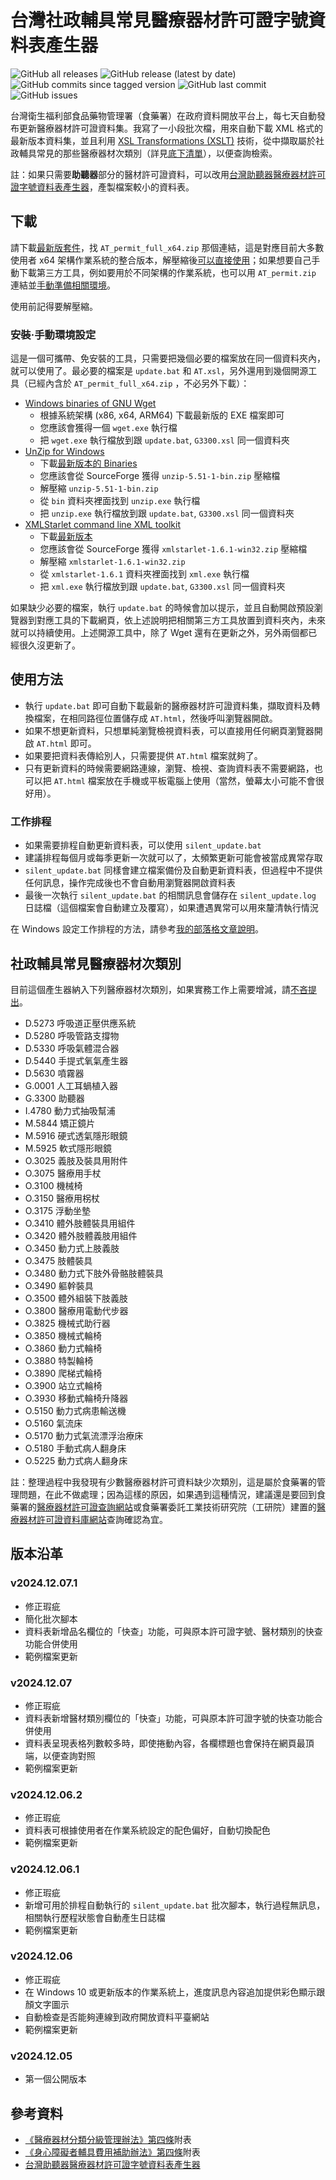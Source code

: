 # 台灣社政輔具常見醫療器材許可證字號資料表產生器
![GitHub all releases](https://img.shields.io/github/downloads/JediLin/Taiwan-Assistive-Technology-medical-device-permit-license-data-table-generator/total?style=for-the-badge)
![GitHub release (latest by date)](https://img.shields.io/github/v/release/JediLin/Taiwan-Assistive-Technology-medical-device-permit-license-data-table-generator?label=LATEST%20RELEASE&style=for-the-badge)
<br/>
![GitHub commits since tagged version](https://img.shields.io/github/commits-since/JediLin/Taiwan-Assistive-Technology-medical-device-permit-license-data-table-generator/latest?style=for-the-badge)
![GitHub last commit](https://img.shields.io/github/last-commit/JediLin/Taiwan-Assistive-Technology-medical-device-permit-license-data-table-generator?style=for-the-badge)
![GitHub issues](https://img.shields.io/github/issues/JediLin/Taiwan-Assistive-Technology-medical-device-permit-license-data-table-generator?style=for-the-badge)

台灣衛生福利部食品藥物管理署（食藥署）在政府資料開放平台上，每七天自動發布更新醫療器材許可證資料集。我寫了一小段批次檔，用來自動下載 XML 格式的最新版本資料集，並且利用 [XSL Transformations (XSLT)](https://www.w3.org/TR/xslt/) 技術，從中擷取屬於社政輔具常見的那些醫療器材次類別（詳見[底下清單](#社政輔具常見醫療器材次類別)），以便查詢檢索。

註：如果只需要**助聽器**部分的醫材許可證資料，可以改用[台灣助聽器醫療器材許可證字號資料表產生器](https://github.com/JediLin/Taiwan-Hearing-Aids-permit-license-data-table-generator)，產製檔案較小的資料表。

## 下載

請下載[最新版套件](https://github.com/JediLin/Taiwan-Assistive-Technology-medical-device-permit-license-data-table-generator/releases/latest)，找 `AT_permit_full_x64.zip` 那個連結，這是對應目前大多數使用者 x64 架構作業系統的整合版本，解壓縮後[可以直接使用](#使用方法)；如果想要自己手動下載第三方工具，例如要用於不同架構的作業系統，也可以用 `AT_permit.zip` 連結並[手動準備相關環境](#安裝手動環境設定)。

使用前記得要解壓縮。

### 安裝‧手動環境設定

這是一個可攜帶、免安裝的工具，只需要把幾個必要的檔案放在同一個資料夾內，就可以使用了。最必要的檔案是 `update.bat` 和 `AT.xsl`，另外還用到幾個開源工具（已經內含於 `AT_permit_full_x64.zip` ，不必另外下載）：

- [Windows binaries of GNU Wget](https://eternallybored.org/misc/wget/)
  - 根據系統架構 (x86, x64, ARM64) 下載最新版的 EXE 檔案即可
  - 您應該會獲得一個 `wget.exe` 執行檔
  - 把 `wget.exe` 執行檔放到跟 `update.bat`, `G3300.xsl` 同一個資料夾
- [UnZip for Windows](https://gnuwin32.sourceforge.net/packages/unzip.htm)
  - 下載[最新版本的 Binaries](https://gnuwin32.sourceforge.net/downlinks/unzip-bin-zip.php)
  - 您應該會從 SourceForge 獲得 `unzip-5.51-1-bin.zip` 壓縮檔
  - 解壓縮 `unzip-5.51-1-bin.zip`
  - 從 `bin` 資料夾裡面找到 `unzip.exe` 執行檔
  - 把 `unzip.exe` 執行檔放到跟 `update.bat`, `G3300.xsl` 同一個資料夾
- [XMLStarlet command line XML toolkit](https://sourceforge.net/projects/xmlstar/)
  - 下載[最新版本](https://sourceforge.net/projects/xmlstar/files/latest/download)
  - 您應該會從 SourceForge 獲得 `xmlstarlet-1.6.1-win32.zip` 壓縮檔
  - 解壓縮 `xmlstarlet-1.6.1-win32.zip`
  - 從 `xmlstarlet-1.6.1` 資料夾裡面找到 `xml.exe` 執行檔
  - 把 `xml.exe` 執行檔放到跟 `update.bat`, `G3300.xsl` 同一個資料夾

如果缺少必要的檔案，執行 `update.bat` 的時候會加以提示，並且自動開啟預設瀏覽器到對應工具的下載網頁，依上述說明把相關第三方工具放置到資料夾內，未來就可以持續使用。上述開源工具中，除了 Wget 還有在更新之外，另外兩個都已經很久沒更新了。

## 使用方法

- 執行 `update.bat` 即可自動下載最新的醫療器材許可證資料集，擷取資料及轉換檔案，在相同路徑位置儲存成 `AT.html`，然後呼叫瀏覽器開啟。
- 如果不想更新資料，只想單純瀏覽檢視資料表，可以直接用任何網頁瀏覽器開啟 `AT.html` 即可。
- 如果要把資料表傳給別人，只需要提供 `AT.html` 檔案就夠了。
- 只有更新資料的時候需要網路連線，瀏覽、檢視、查詢資料表不需要網路，也可以把 `AT.html` 檔案放在手機或平板電腦上使用（當然，螢幕太小可能不會很好用）。

### 工作排程

- 如果需要排程自動更新資料表，可以使用 `silent_update.bat`
- 建議排程每個月或每季更新一次就可以了，太頻繁更新可能會被當成異常存取
- `silent_update.bat` 同樣會建立檔案備份及自動更新資料表，但過程中不提供任何訊息，操作完成後也不會自動用瀏覽器開啟資料表
- 最後一次執行 `silent_update.bat` 的相關訊息會儲存在 `silent_update.log` 日誌檔（這個檔案會自動建立及覆寫），如果遭遇異常可以用來釐清執行情況

在 Windows 設定工作排程的方法，請參考[我的部落格文章說明](https://jedi.org/blog/archives/006434.html)。

## 社政輔具常見醫療器材次類別

目前這個產生器納入下列醫療器材次類別，如果實務工作上需要增減，請[不吝提出](https://github.com/JediLin/Taiwan-Assistive-Technology-medical-device-permit-license-data-table-generator/issues)。

- D.5273 呼吸道正壓供應系統
- D.5280 呼吸管路支撐物
- D.5330 呼吸氣體混合器
- D.5440 手提式氧氣產生器
- D.5630 噴霧器
- G.0001 人工耳蝸植入器
- G.3300 助聽器
- I.4780 動力式抽吸幫浦
- M.5844 矯正鏡片
- M.5916 硬式透氣隱形眼鏡
- M.5925 軟式隱形眼鏡
- O.3025 義肢及裝具用附件
- O.3075 醫療用手杖
- O.3100 機械椅
- O.3150 醫療用柺杖
- O.3175 浮動坐墊
- O.3410 體外肢體裝具用組件
- O.3420 體外肢體義肢用組件
- O.3450 動力式上肢義肢
- O.3475 肢體裝具
- O.3480 動力式下肢外骨骼肢體裝具
- O.3490 軀幹裝具
- O.3500 體外組裝下肢義肢
- O.3800 醫療用電動代步器
- O.3825 機械式助行器
- O.3850 機械式輪椅
- O.3860 動力式輪椅
- O.3880 特製輪椅
- O.3890 爬梯式輪椅
- O.3900 站立式輪椅
- O.3930 移動式輪椅升降器
- O.5150 動力式病患輸送機
- O.5160 氣流床
- O.5170 動力式氣流漂浮治療床
- O.5180 手動式病人翻身床
- O.5225 動力式病人翻身床

註：整理過程中我發現有少數醫療器材許可資料缺少次類別，這是屬於食藥署的管理問題，在此不做處理；因為這樣的原因，如果遇到這種情況，建議還是要回到食藥署的[醫療器材許可證查詢網站](https://lmspiq.fda.gov.tw/web/MDPIQ/MDPIQLicSearch)或食藥署委託工業技術研究院（工研院）建置的[醫療器材許可證資料庫網站](https://mdlicense.itri.org.tw/MDDB/Classification/ClassDB.aspx)查詢確認為宜。

## 版本沿革
### v2024.12.07.1
- 修正瑕疵
- 簡化批次腳本
- 資料表新增品名欄位的「快查」功能，可與原本許可證字號、醫材類別的快查功能合併使用
- 範例檔案更新

### v2024.12.07
- 修正瑕疵
- 資料表新增醫材類別欄位的「快查」功能，可與原本許可證字號的快查功能合併使用
- 資料表呈現表格列數較多時，即使捲動內容，各欄標題也會保持在網頁最頂端，以便查詢對照
- 範例檔案更新

### v2024.12.06.2
- 修正瑕疵
- 資料表可根據使用者在作業系統設定的配色偏好，自動切換配色
- 範例檔案更新

### v2024.12.06.1
- 修正瑕疵
- 新增可用於排程自動執行的 `silent_update.bat` 批次腳本，執行過程無訊息，相關執行歷程狀態會自動產生日誌檔
- 範例檔案更新

### v2024.12.06
- 修正瑕疵
- 在 Windows 10 或更新版本的作業系統上，進度訊息內容追加提供彩色顯示跟顏文字圖示
- 自動檢查是否能夠連線到政府開放資料平臺網站
- 範例檔案更新

### v2024.12.05
- 第一個公開版本

## 參考資料

- [《醫療器材分類分級管理辦法》第四條](https://law.moj.gov.tw/LawClass/LawSingle.aspx?pcode=L0030120&flno=4)附表
- [《身心障礙者輔具費用補助辦法》第四條](https://law.moj.gov.tw/LawClass/LawSingle.aspx?pcode=D0050060&flno=4)附表
- [台灣助聽器醫療器材許可證字號資料表產生器](https://github.com/JediLin/Taiwan-Hearing-Aids-permit-license-data-table-generator)
